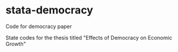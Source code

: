 # stata-democracy
Code for democracy paper

State codes for the thesis titled "Effects of Democracy on Economic Growth"

